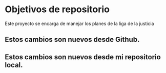 # Objetivos de repositorio

Este proyecto se encarga de manejar los planes de la liga de la justicia

## Estos cambios son nuevos desde Github.
## Estos cambios son nuevos desde mi repositorio local.
